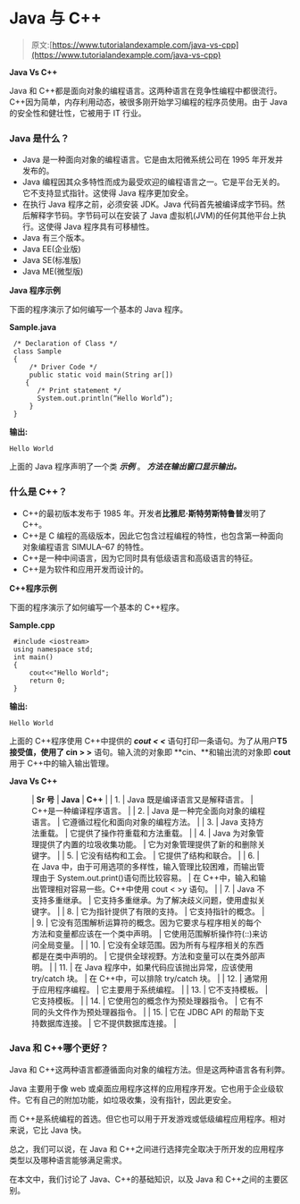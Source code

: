 # Java 与 C++

> 原文:[https://www.tutorialandexample.com/java-vs-cpp](https://www.tutorialandexample.com/java-vs-cpp)

**Java Vs C++**

Java 和 C++都是面向对象的编程语言。这两种语言在竞争性编程中都很流行。C++因为简单，内存利用动态，被很多刚开始学习编程的程序员使用。由于 Java 的安全性和健壮性，它被用于 IT 行业。

### Java 是什么？

*   Java 是一种面向对象的编程语言。它是由太阳微系统公司在 1995 年开发并发布的。
*   Java 编程因其众多特性而成为最受欢迎的编程语言之一。它是平台无关的。它不支持显式指针。这使得 Java 程序更加安全。
*   在执行 Java 程序之前，必须安装 JDK。Java 代码首先被编译成字节码。然后解释字节码。字节码可以在安装了 Java 虚拟机(JVM)的任何其他平台上执行。这使得 Java 程序具有可移植性。
*   Java 有三个版本。
*   Java EE(企业版)
*   Java SE(标准版)
*   Java ME(微型版)

**Java 程序示例**

下面的程序演示了如何编写一个基本的 Java 程序。

**Sample.java**

```
 /* Declaration of Class */
 class Sample
 {  
     /* Driver Code */
     public static void main(String ar[])
    { 
       /* Print statement */
       System.out.println(“Hello World”); 
     } 
 }  
```

**输出:**

```
Hello World
```

上面的 Java 程序声明了一个类 ***示例*** 。 ***方法在输出窗口显示输出。***

### 什么是 C++？

*   C++的最初版本发布于 1985 年。开发者**比雅尼·斯特劳斯特鲁普**发明了 C++。
*   C++是 C 编程的高级版本，因此它包含过程编程的特性，也包含第一种面向对象编程语言 SIMULA–67 的特性。
*   C++是一种中间语言，因为它同时具有低级语言和高级语言的特征。
*   C++是为软件和应用开发而设计的。

**C++程序示例**

下面的程序演示了如何编写一个基本的 C++程序。

**Sample.cpp**

```
 #include <iostream>
 using namespace std;
 int main()
 {
     cout<<"Hello World";
     return 0;
 } 
```

**输出:**

```
Hello World
```

上面的 C++程序使用 C++中提供的 ***cout < <*** 语句打印一条语句。为了从用户**T5 接受值，使用了 cin > >** 语句。输入流的对象即 **cin、**和输出流的对象即 **cout** 用于 C++中的输入输出管理。

**Java Vs C++**

<figure class="wp-block-table">

| **Sr 号** | **Java** | **C++** |
| 1. | Java 既是编译语言又是解释语言。 | C++是一种编译程序语言。 |
| 2. | Java 是一种完全面向对象的编程语言。 | 它遵循过程化和面向对象的编程方法。 |
| 3. | Java 支持方法重载。 | 它提供了操作符重载和方法重载。 |
| 4. | Java 为对象管理提供了内置的垃圾收集功能。 | 它为对象管理提供了新的和删除关键字。 |
| 5. | 它没有结构和工会。 | 它提供了结构和联合。 |
| 6. | 在 Java 中，由于可用选项的多样性，输入管理比较困难，而输出管理由于 System.out.print()语句而比较容易。 | 在 C++中，输入和输出管理相对容易一些。C++中使用 cout < <x and="" cin="">>y 语句。</x> |
| 7. | Java 不支持多重继承。 | 它支持多重继承。为了解决歧义问题，使用虚拟关键字。 |
| 8. | 它为指针提供了有限的支持。 | 它支持指针的概念。 |
| 9. | 它没有范围解析运算符的概念。因为它要求与程序相关的每个方法和变量都应该在一个类中声明。 | 它使用范围解析操作符(::)来访问全局变量。 |
| 10. | 它没有全球范围。因为所有与程序相关的东西都是在类中声明的。 | 它提供全球视野。方法和变量可以在类外部声明。 |
| 11. | 在 Java 程序中，如果代码应该抛出异常，应该使用 try/catch 块。 | 在 C++中，可以排除 try/catch 块。 |
| 12. | 通常用于应用程序编程。 | 它主要用于系统编程。 |
| 13. | 它不支持模板。 | 它支持模板。 |
| 14. | 它使用包的概念作为预处理器指令。 | 它有不同的头文件作为预处理器指令。 |
| 15. | 它在 JDBC API 的帮助下支持数据库连接。 | 它不提供数据库连接。 |

</figure>

### Java 和 C++哪个更好？

Java 和 C++这两种语言都遵循面向对象的编程方法。但是这两种语言各有利弊。

Java 主要用于像 web 或桌面应用程序这样的应用程序开发。它也用于企业级软件。它有自己的附加功能，如垃圾收集，没有指针，因此更安全。

而 C++是系统编程的首选。但它也可以用于开发游戏或低级编程应用程序。相对来说，它比 Java 快。

总之，我们可以说，在 Java 和 C++之间进行选择完全取决于所开发的应用程序类型以及哪种语言能够满足需求。

在本文中，我们讨论了 Java、C++的基础知识，以及 Java 和 C++之间的主要区别。